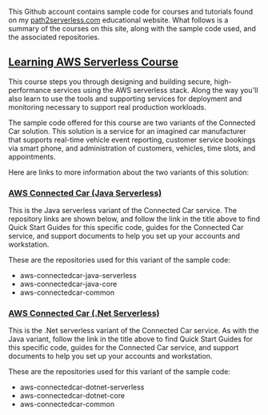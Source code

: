 This Github account contains sample code for courses and tutorials found on my [path2serverless.com](https://path2serverless.com) educational website. What follows is a summary of the courses on this site, along with the sample code used, and the associated repositories.

## [Learning AWS Serverless Course](https://path2serverless.com/courses/learning-aws-serverless)

This course steps you through designing and building secure, high-performance services using the AWS serverless stack. Along the way you'll also learn to use the tools and supporting services for deployment and monitoring necessary to support real production workloads. 

The sample code offered for this course are two variants of the Connected Car solution. This solution is a service for an imagined car manufacturer that supports real-time vehicle event reporting, customer service bookings via smart phone, and administration of customers, vehicles, time slots, and appointments.

Here are links to more information about the two variants of this solution:

### [AWS Connected Car (Java Serverless)](https://path2serverless.com/code/aws-connected-car-java-serverless)

This is the Java serverless variant of the Connected Car service. The repository links are shown below, and follow the link in the title above to find Quick Start Guides for this specific code, guides for the Connected Car service, and support documents to help you set up your accounts and workstation.

These are the repositories used for this variant of the sample code:

* aws-connectedcar-java-serverless
* aws-connectedcar-java-core
* aws-connectedcar-common

### [AWS Connected Car (.Net Serverless)](https://path2serverless.com/code/aws-connected-car-dotnet-serverless)

This is the .Net serverless variant of the Connected Car service. As with the Java variant, follow the link in the title above to find Quick Start Guides for this specific code, guides for the Connected Car service, and support documents to help you set up your accounts and workstation.

These are the repositories used for this variant of the sample code:

* aws-connectedcar-dotnet-serverless
* aws-connectedcar-dotnet-core
* aws-connectedcar-common
